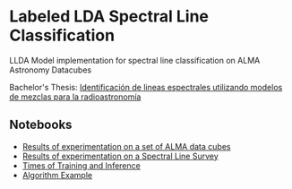 # Labeled LDA Spectral Line Classification
LLDA Model implementation for spectral line classification on ALMA Astronomy Datacubes

<!--- Bachelor's Thesis: [Spectral Line Classification using Topics Models for Radioastronomy](https://github.com/sebastian-aranda/Labeled-LDA-Spectral-Line-Classification/blob/master/spectral-line-classification-topic-models-radioastronomy-thesis.pdf)--->

Bachelor's Thesis: [Identificación de lineas espectrales utilizando modelos de mezclas para la radioastronomía](https://github.com/sebastian-aranda/Labeled-LDA-Spectral-Line-Classification/blob/master/spectral-line-classification-topic-models-radioastronomy-thesis.pdf)

## Notebooks
- [Results of experimentation on a set of ALMA data cubes](https://github.com/sebastian-aranda/Labeled-LDA-Spectral-Line-Classification/blob/master/Resultados.ipynb)
- [Results of experimentation on a Spectral Line Survey](https://github.com/sebastian-aranda/Labeled-LDA-Spectral-Line-Classification/blob/master/Resultados%20Surveys.ipynb)
- [Times of Training and Inference](https://github.com/sebastian-aranda/Labeled-LDA-Spectral-Line-Classification/blob/master/Times.ipynb)
- [Algorithm Example](https://github.com/sebastian-aranda/Labeled-LDA-Spectral-Line-Classification/blob/master/Ejemplo%20Algoritmo.ipynb)




